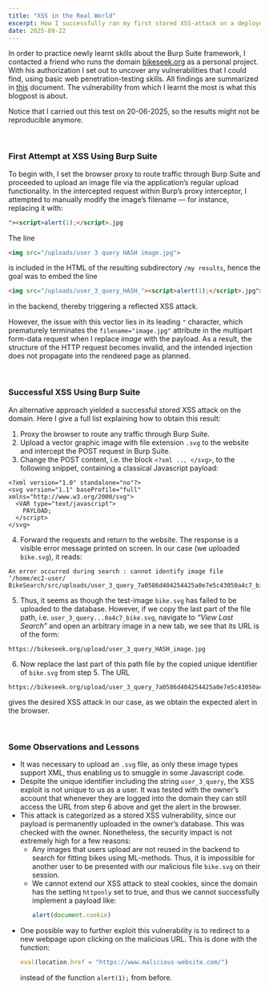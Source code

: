 ```yaml
---
title: "XSS in the Real World"
excerpt: How I successfully ran my first stored XSS-attack on a deployed webpage.
date: 2025-09-22
---
```


In order to practice newly learnt skills about the Burp Suite framework, I contacted a friend who runs the domain [bikeseek.org](https://bikeseek.org/) as a personal project. With his authorization I set out to uncover any vulnerabilities that I could find, using basic web penetration-testing skills. All findings are summarized in [this](/home/uploads/Pentest_Report.pdf) document. The vulnerability from which I learnt the most is what this blogpost is about.

Notice that I carried out this test on 20-06-2025, so the results might not be reproducible anymore.

<br>

### First Attempt at XSS Using Burp Suite

To begin with, I set the browser proxy to route traffic through Burp Suite and proceeded to upload an image file via the application’s regular upload functionality. In the intercepted request within Burp’s proxy interceptor, I attempted to manually modify the image’s filename — for instance, replacing it with:

```html
"><script>alert(1);</script>.jpg
```

The line  

```html
<img src="/uploads/user 3 query HASH image.jpg">
```

is included in the HTML of the resulting subdirectory `/my results`, hence the goal was to embed the line  

```html
<img src="/uploads/user_3_query_HASH_"><script>alert(1);</script>.jpg">
```

in the backend, thereby triggering a reflected XSS attack.  

However, the issue with this vector lies in its leading `"` character, which prematurely terminates the `filename="image.jpg"` attribute in the multipart form-data request when I replace *image* with the payload. As a result, the structure of the HTTP request becomes invalid, and the intended injection does not propagate into the rendered page as planned.

<br>

### Successful XSS Using Burp Suite

An alternative approach yielded a successful stored XSS attack on the domain. Here I give a full list explaining how to obtain this result:

1. Proxy the browser to route any traffic through Burp Suite.
2. Upload a vector graphic image with file extension `.svg` to the website and intercept the POST request in Burp Suite.
3. Change the POST content, i.e. the block `<?xml ... </svg>`, to the following snippet, containing a classical Javascript payload:
  ```
  <?xml version="1.0" standalone="no"?>
  <svg version="1.1" baseProfile="full" xmlns="http://www.w3.org/2000/svg">
    <VAR type="text/javascript">
      PAYLOAD;
    </script>
  </svg>
  ```
4. Forward the requests and return to the website. The response is a visible error message printed on screen. In our case (we uploaded `bike.svg`), it reads:
  ```
  An error occurred during search : cannot identify image file ’/home/ec2-user/
  BikeSearch/src/uploads/user_3_query_7a0586d404254425a0e7e5c43050a4c7_bike.svg’
  ```
5. Thus, it seems as though the test-image `bike.svg` has failed to be uploaded to the database. However, if we copy the last part of the file path, i.e. `user_3_query...0a4c7_bike.svg`, navigate to *“View Last Search”* and open an arbitrary image in a new tab, we see that its URL is of the form:
  ```
  https://bikeseek.org/upload/user_3_query_HASH_image.jpg
  ```
6. Now replace the last part of this path file by the copied unique identifier of `bike.svg` from step 5. The URL  
  ```
  https://bikeseek.org/upload/user_3_query_7a0586d404254425a0e7e5c43050a4c7_bike.svg
  ```
  gives the desired XSS attack in our case, as we obtain the expected alert in the browser.

<br>

### Some Observations and Lessons

- It was necessary to upload an `.svg` file, as only these image types support XML, thus enabling us to smuggle in some Javascript code.  
- Despite the unique identifier including the string `user_3_query`, the XSS exploit is not unique to us as a user. It was tested with the owner’s account that whenever they are logged into the domain they can still access the URL from step 6 above and get the alert in the browser.  
- This attack is categorized as a stored XSS vulnerability, since our payload is permanently uploaded in the owner’s database. This was checked with the owner. Nonetheless, the security impact is not extremely high for a few reasons:
  - Any images that users upload are not reused in the backend to search for fitting bikes using ML-methods. Thus, it is impossible for another user to be presented with our malicious file `bike.svg` on their session.  
  - We cannot extend our XSS attack to steal cookies, since the domain has the setting `httponly` set to true, and thus we cannot successfully implement a payload like:
    ```javascript
    alert(document.cookie)
    ```
- One possible way to further exploit this vulnerability is to redirect to a new webpage upon clicking on the malicious URL. This is done with the function:
  ```javascript
  eval(location.href = "https://www.malicious-website.com/")
  ```
  instead of the function `alert(1);` from before.
